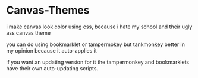 # Canvas-Themes
i make canvas look color using css, because i hate my school and their ugly ass canvas theme

you can do using bookmarklet or tampermokey but tankmonkey better in my opinion because it auto-applies it

if you want an updating version for it the tampermonkey and bookmarklets have their own auto-updating scripts.
